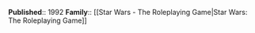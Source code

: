 **Published**:: 1992
**Family**:: [[Star Wars - The Roleplaying Game|Star Wars: The Roleplaying Game]]


